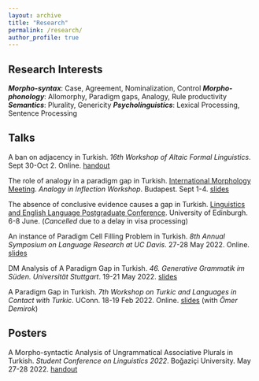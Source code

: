 ```yaml
---
layout: archive
title: "Research"
permalink: /research/
author_profile: true
---
```


## Research Interests

***Morpho-syntax***: Case, Agreement, Nominalization, Control
***Morpho-phonology***: Allomorphy, Paradigm gaps, Analogy, Rule productivity
***Semantics***: Plurality, Genericity
***Psycholinguistics***: Lexical Processing, Sentence Processing

## Talks

A ban on adjacency in Turkish. *16th Workshop of Altaic Formal Linguistics*. Sept 30-Oct 2. Online. [handout](https://github.com/muhammedileri/muhammedileri.github.io/blob/master/files/handout_WAFL16.pdf?raw=true)

The role of analogy in a paradigm gap in Turkish. [International Morphology Meeting](http://www.nytud.hu/imm20/program.html). *Analogy in Inflection Workshop*. Budapest. Sept 1-4. [slides](https://github.com/muhammedileri/muhammedileri.github.io/blob/master/files/IMM20_slides.pdf?raw=true)

The absence of conclusive evidence causes a gap in Turkish. [Linguistics and English Language Postgraduate Conference](https://pgc.lel.ed.ac.uk/?p=programme). University of Edinburgh. 6-8 June. (*Cancelled* due to a delay in visa processing)

An instance of Paradigm Cell Filling Problem in Turkish. *8th Annual Symposium on Language Research at UC Davis*. 27-28 May 2022. Online. [slides](https://github.com/muhammedileri/muhammedileri.github.io/blob/master/files/LanguageCluster_Slides.pdf?raw=true)

DM Analysis of A Paradigm Gap in Turkish. *46. Generative Grammatik im Süden. Universität Stuttgart*. 19-21 May 2022. [slides](https://github.com/muhammedileri/muhammedileri.github.io/blob/master/files/GGS46_Slides.pdf?raw=true)

A Paradigm Gap in Turkish. *7th Workshop on Turkic and Languages in Contact with Turkic*. UConn. 18-19 Feb 2022. Online. [slides](https://github.com/muhammedileri/muhammedileri.github.io/blob/master/files/TU%2B7_slides.pdf?raw=true) (with *Ömer Demirok*)

## Posters

A Morpho-syntactic Analysis of Ungrammatical Associative Plurals in Turkish. *Student Conference on Linguistics 2022*. Boğaziçi University. May 27-28 2022. [handout](https://github.com/muhammedileri/muhammedileri.github.io/blob/master/files/SCOL_Poster_Handout.pdf?raw=true)



